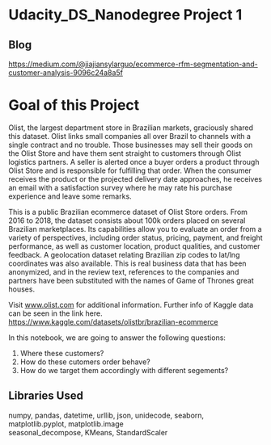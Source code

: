 # Udacity_DS_Nanodegree Project 1
## Blog
https://medium.com/@jiajiansylarguo/ecommerce-rfm-segmentation-and-customer-analysis-9096c24a8a5f

# Goal of this Project

Olist, the largest department store in Brazilian markets, graciously shared this dataset. Olist links small companies all over Brazil to channels with a single contract and no trouble. Those businesses may sell their goods on the Olist Store and have them sent straight to customers through Olist logistics partners. A seller is alerted once a buyer orders a product through Olist Store and is responsible for fulfilling that order. When the consumer receives the product or the projected delivery date approaches, he receives an email with a satisfaction survey where he may rate his purchase experience and leave some remarks.

This is a public Brazilian ecommerce dataset of Olist Store orders. From 2016 to 2018, the dataset consists about 100k orders placed on several Brazilian marketplaces. Its capabilities allow you to evaluate an order from a variety of perspectives, including order status, pricing, payment, and freight performance, as well as customer location, product qualities, and customer feedback. A geolocation dataset relating Brazilian zip codes to lat/lng coordinates was also available. This is real business data that has been anonymized, and in the review text, references to the companies and partners have been substituted with the names of Game of Thrones great houses.

Visit www.olist.com for additional information. Further info of Kaggle data can be seen in the link here. https://www.kaggle.com/datasets/olistbr/brazilian-ecommerce


In this notebook, we are going to answer the following questions:
1.   Where these customers?
2.   How do these cutomers order behave?
3.   How do we target them accordingly with different segements?

## Libraries Used
numpy, pandas, datetime, urllib, json, unidecode, seaborn, matplotlib.pyplot, matplotlib.image\
seasonal_decompose, KMeans, StandardScaler
